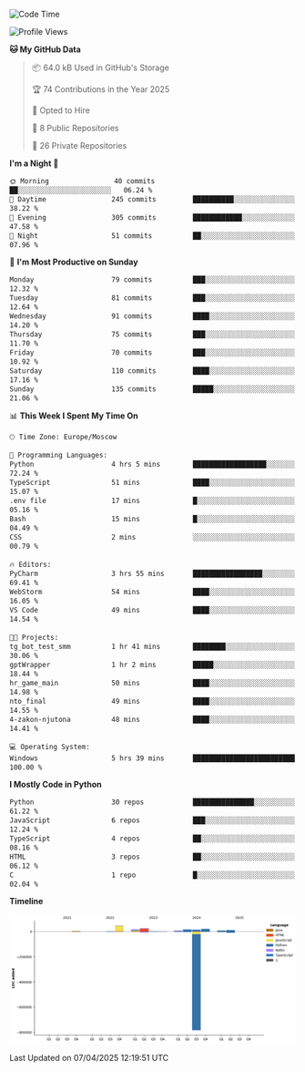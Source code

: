 <!--START_SECTION:waka-->
![Code Time](http://img.shields.io/badge/Code%20Time-646%20hrs%2046%20mins-blue)

![Profile Views](http://img.shields.io/badge/Profile%20Views-2-blue)

**🐱 My GitHub Data** 

> 📦 64.0 kB Used in GitHub's Storage 
 > 
> 🏆 74 Contributions in the Year 2025
 > 
> 💼 Opted to Hire
 > 
> 📜 8 Public Repositories 
 > 
> 🔑 26 Private Repositories 
 > 
**I'm a Night 🦉** 

```text
🌞 Morning                40 commits          ██░░░░░░░░░░░░░░░░░░░░░░░   06.24 % 
🌆 Daytime                245 commits         ██████████░░░░░░░░░░░░░░░   38.22 % 
🌃 Evening                305 commits         ████████████░░░░░░░░░░░░░   47.58 % 
🌙 Night                  51 commits          ██░░░░░░░░░░░░░░░░░░░░░░░   07.96 % 
```
📅 **I'm Most Productive on Sunday** 

```text
Monday                   79 commits          ███░░░░░░░░░░░░░░░░░░░░░░   12.32 % 
Tuesday                  81 commits          ███░░░░░░░░░░░░░░░░░░░░░░   12.64 % 
Wednesday                91 commits          ████░░░░░░░░░░░░░░░░░░░░░   14.20 % 
Thursday                 75 commits          ███░░░░░░░░░░░░░░░░░░░░░░   11.70 % 
Friday                   70 commits          ███░░░░░░░░░░░░░░░░░░░░░░   10.92 % 
Saturday                 110 commits         ████░░░░░░░░░░░░░░░░░░░░░   17.16 % 
Sunday                   135 commits         █████░░░░░░░░░░░░░░░░░░░░   21.06 % 
```


📊 **This Week I Spent My Time On** 

```text
🕑︎ Time Zone: Europe/Moscow

💬 Programming Languages: 
Python                   4 hrs 5 mins        ██████████████████░░░░░░░   72.24 % 
TypeScript               51 mins             ████░░░░░░░░░░░░░░░░░░░░░   15.07 % 
.env file                17 mins             █░░░░░░░░░░░░░░░░░░░░░░░░   05.16 % 
Bash                     15 mins             █░░░░░░░░░░░░░░░░░░░░░░░░   04.49 % 
CSS                      2 mins              ░░░░░░░░░░░░░░░░░░░░░░░░░   00.79 % 

🔥 Editors: 
PyCharm                  3 hrs 55 mins       █████████████████░░░░░░░░   69.41 % 
WebStorm                 54 mins             ████░░░░░░░░░░░░░░░░░░░░░   16.05 % 
VS Code                  49 mins             ████░░░░░░░░░░░░░░░░░░░░░   14.54 % 

🐱‍💻 Projects: 
tg_bot_test_smm          1 hr 41 mins        ████████░░░░░░░░░░░░░░░░░   30.06 % 
gptWrapper               1 hr 2 mins         █████░░░░░░░░░░░░░░░░░░░░   18.44 % 
hr_game_main             50 mins             ████░░░░░░░░░░░░░░░░░░░░░   14.98 % 
nto_final                49 mins             ████░░░░░░░░░░░░░░░░░░░░░   14.55 % 
4-zakon-njutona          48 mins             ████░░░░░░░░░░░░░░░░░░░░░   14.41 % 

💻 Operating System: 
Windows                  5 hrs 39 mins       █████████████████████████   100.00 % 
```

**I Mostly Code in Python** 

```text
Python                   30 repos            ███████████████░░░░░░░░░░   61.22 % 
JavaScript               6 repos             ███░░░░░░░░░░░░░░░░░░░░░░   12.24 % 
TypeScript               4 repos             ██░░░░░░░░░░░░░░░░░░░░░░░   08.16 % 
HTML                     3 repos             ██░░░░░░░░░░░░░░░░░░░░░░░   06.12 % 
C                        1 repo              █░░░░░░░░░░░░░░░░░░░░░░░░   02.04 % 
```



**Timeline**

![Lines of Code chart](https://raw.githubusercontent.com/adlemx/adlemx/main/assets/bar_graph.png)


 Last Updated on 07/04/2025 12:19:51 UTC
<!--END_SECTION:waka-->

